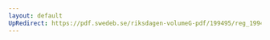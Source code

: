 ```yaml
---
layout: default
UpRedirect: https://pdf.swedeb.se/riksdagen-volumeG-pdf/199495/reg_199495/reg_199495_0218.pdf
---
```

